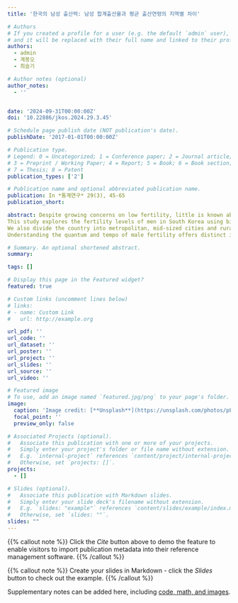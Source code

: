 ```yaml
---
title: '한국의 남성 출산력: 남성 합계출산율과 평균 출산연령의 지역별 차이'

# Authors
# If you created a profile for a user (e.g. the default `admin` user), write the username (folder name) here
# and it will be replaced with their full name and linked to their profile.
authors:
  - admin
  - 계봉오
  - 최슬기

# Author notes (optional)
author_notes:
  - ''


date: '2024-09-31T00:00:00Z'
doi: '10.22886/jkos.2024.29.3.45'

# Schedule page publish date (NOT publication's date).
publishDate: '2017-01-01T00:00:00Z'

# Publication type.
# Legend: 0 = Uncategorized; 1 = Conference paper; 2 = Journal article;
# 3 = Preprint / Working Paper; 4 = Report; 5 = Book; 6 = Book section;
# 7 = Thesis; 8 = Patent
publication_types: ['2']

# Publication name and optional abbreviated publication name.
publication: In *통계연구* 29(3), 45-65
publication_short: 

abstract: Despite growing concerns on low fertility, little is known about male fertility in South Korea.
This study explores the fertility levels of men in South Korea using birth registration data between 1998 and 2019. We calculate the total fertility rate (TFR) of male and mean age at fatherhood (MAF), comparing them with female TFR and mean age at childbearing (MAC).
We also divide the country into metropolitan, mid-sized cities and rural area to compare differences in TFR and MAF, and conduct a decomposition analysis of changes in TFR. The findings show that men's TFR is slightly lower than women's, while men's MAF is 2.7-3.0 years higher than women’s MAC, with minor variations. Unlike women, whose TFR and MAC correlate with urbanization, men's TFR and mean age at fatherhood showed inconsistent patterns. Since the mid-2010s, the highest TFR for men was in mid-sized cities, followed by rural areas and metropolitan areas. The mean age at fatherhood was highest in metropolitan areas, followed by rural and mid-sized cities. Despite regional population movements, changes in male TFR from 1998 to 2019 were mainly due to fertility rate effects.
Understanding the quantum and tempo of male fertility offers distinct insights into the causes and consequences of fertility change in a society.

# Summary. An optional shortened abstract.
summary: 

tags: []

# Display this page in the Featured widget?
featured: true

# Custom links (uncomment lines below)
# links:
# - name: Custom Link
#   url: http://example.org

url_pdf: ''
url_code: ''
url_dataset: ''
url_poster: ''
url_project: ''
url_slides: ''
url_source: ''
url_video: ''

# Featured image
# To use, add an image named `featured.jpg/png` to your page's folder.
image:
  caption: 'Image credit: [**Unsplash**](https://unsplash.com/photos/pLCdAaMFLTE)'
  focal_point: ''
  preview_only: false

# Associated Projects (optional).
#   Associate this publication with one or more of your projects.
#   Simply enter your project's folder or file name without extension.
#   E.g. `internal-project` references `content/project/internal-project/index.md`.
#   Otherwise, set `projects: []`.
projects:
  - []

# Slides (optional).
#   Associate this publication with Markdown slides.
#   Simply enter your slide deck's filename without extension.
#   E.g. `slides: "example"` references `content/slides/example/index.md`.
#   Otherwise, set `slides: ""`.
slides: ""
---
```


{{% callout note %}}
Click the _Cite_ button above to demo the feature to enable visitors to import publication metadata into their reference management software.
{{% /callout %}}

{{% callout note %}}
Create your slides in Markdown - click the _Slides_ button to check out the example.
{{% /callout %}}

Supplementary notes can be added here, including [code, math, and images](https://wowchemy.com/docs/writing-markdown-latex/).
